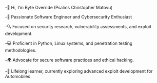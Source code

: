 -👋 Hi, I’m Byte Override (Psalms Christopher Matovu)

-🔧 Passionate Software Engineer and Cybersecurity Enthusiast

-🔍 Focused on security research, vulnerability assessments, and exploit development.

-💻 Proficient in Python, Linux systems, and penetration testing methodologies.

-🌍 Advocate for secure software practices and ethical hacking.

-📖 Lifelong learner, currently exploring advanced exploit development for Automobiles


<!---
byteoverride/byteoverride is a ✨ special ✨ repository because its `README.md` (this file) appears on your GitHub profile.
You can click the Preview link to take a look at your changes.
--->
